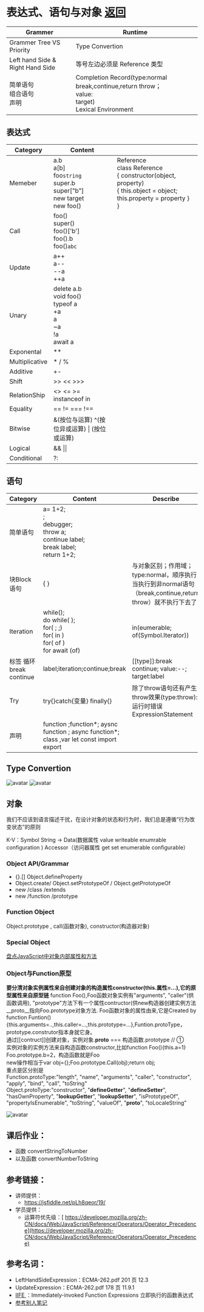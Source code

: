 # 表达式、语句与对象 [返回](../../README.md)

| Grammer | Runtime |
| --- | --- | 
| Grammer Tree VS Priority | Type Convertion |
| Left hand Side & Right Hand Side | 等号左边必须是  Reference 类型 |
| 简单语句 <br/> 组合语句 <br/> 声明  | Completion Record(type:normal break,continue,return throw；<br /> value: <br /> target) <br /> Lexical Environment  |

## 表达式
| Category | Content |  |
| --- | --- | --- | 
| Memeber |  a.b <br /> a[b] <br /> foo`string` <br /> super.b <br /> super["b"] <br /> new target <br /> new foo() | Reference  <br />  class Reference <br />  { constructor(object, property) <br />{   this.object = object;  this.property = property  }<br />   } |
|Call| foo() <br /> super() <br /> foo()['b'] <br /> foo().b <br /> foo()`abc`|  |
| Update  |  a++ <br /> a--<br />  --a <br /> ++a  |  |
| Unary  |  delete a.b<br /> void foo()<br /> typeof a<br /> +a <br />a<br /> ~a<br /> !a<br /> await a   |  |
| Exponental  | **   |  |
| Multiplicative  |  * / %   |  |
| Additive  |  +-  |  |
| Shift  | >> <<  >>>   |  |
| RelationShip  |  <> <=  >=  instanceof in   |   |
|Equality | == != === !== |  |
|Bitwise | &(按位与运算)  ^(按位异或运算) &#124; (按位或运算)|  |
|Logical |  && &#124;&#124; |   |
|Conditional | ?: |  |

## 语句
| Category | Content |  Describe |
| --- | --- |  --- | 
|简单语句 | a= 1+2;<br /> ; <br /> debugger; <br />throw a; <br />continue label;<br /> break label;<br/> return 1+2;| |
|块Block语句| {  } | 与对象区别；作用域； type:normal，顺序执行  当执行到非normal语句（break,continue,return throw）就不执行下去了  |
|Iteration|  while(); <br />do while( );<br /> for( ; ;)<br /> for(  in ) <br /> for(  of )<br /> for await (of) |  in(eumerable; of(Symbol.Iterator))  |
|标签 循环 break continue| label;iteration;continue;break  |  [[type]]:break continue; value:--;  target:label  |   |
|Try| try{}catch{变量} finally{} | 除了throw语句还有产生throw效果(type:throw): 运行时错误  ExpressionStatement   |
|声明| function ;function*; aysnc function ; async function*; class ,var let const import export||
## Type Convertion
![avatar](https://static001.geekbang.org/resource/image/71/20/71bafbd2404dc3ffa5ccf5d0ba077720.jpg)
![avatar](https://cdn.nlark.com/yuque/0/2020/png/382504/1588008238437-d19bc0a9-8248-48bc-8aec-5490859dad6a.png)
## 对象
 我们不应该到语言描述干扰，在设计对象的状态和行为时，我们总是遵循“行为改变状态”的原则

 K-V：Symbol String  -> Data(数据属性 value writeable enumrable configuration )
  Accessor（访问器属性 get set enumerable configurable）
  
### Object API/Grammar
  - {}.[]  Object.defineProperty
  - Object.create/ Object.setPrototypeOf / Object.getPrototypeOf
  - new /class /extends
  - new /function /prototype

### Function Object
   Object.prototype , call(函数对象), constructor(构造器对象)
### Special Object
  [盘点JavaScript中对象内部属性和方法](JavaScript_Object.md)

### Object与Function原型
 **要分清对象实例属性来自创建对象的构造属性constructor(this.属性=...),它的原型属性来自原型链**
function Foo(),Foo函数对象实例有"arguments", "caller"(供函数调用), "prototype"方法下有一个属性contructor(供new构造器创建实例方法__proto__指向Foo.prototype对象方法.
Foo函数对象的属性由来,它是Created by function Funtion(){this.arguments=..,this.caller=...,this.prototype=...},Funtion.protoType，prototype.construtor指本身就它身。  
通过[[contruct]]创建对象，实例对象.__proto__ === 构造函数.prototype // ①  
实例对象的实例方法来自构造函数constructor,比如function Foo(){this.a=1}  Foo.prototype.b=2，构造函数就是Foo  
new操作相当于var obj={};Foo.prototype.Call(obj);return obj;  
重点是区分别是  
Function.protoType:"length", "name", "arguments", "caller", "constructor", "apply", "bind", "call", "toString"  
Object.protoType:"constructor", "__defineGetter__", "__defineSetter__", "hasOwnProperty", "__lookupGetter__", "__lookupSetter__", "isPrototypeOf", "propertyIsEnumerable", "toString", "valueOf", "__proto__", "toLocaleString"  


![avatar](https://image-static.segmentfault.com/814/496/814496966-594c0322580c7_articlex)

## 课后作业：

- 函数 convertStringToNumber
- 以及函数 convertNumberToString

## 参考链接：

- 讲师提供：
  - <https://jsfiddle.net/pLh8qeor/19/>
- 学员提供：
  - 运算符优先级：[ https://developer.mozilla.org/zh-CN/docs/Web/JavaScript/Reference/Operators/Operator_Precedence](https://developer.mozilla.org/zh-CN/docs/Web/JavaScript/Reference/Operators/Operator_Precedence)

## 参考名词：

- LeftHandSideExpression：ECMA-262.pdf 201 页 12.3
- UpdateExpression：ECMA-262.pdf 178 页 11.9.1
- [IIFE ](https://zh.wikipedia.org/wiki/%E7%AB%8B%E5%8D%B3%E8%B0%83%E7%94%A8%E5%87%BD%E6%95%B0%E8%A1%A8%E8%BE%BE%E5%BC%8F)：Immediately-invoked Function Expressions 立即执行的函数表达式
- [参考别人笔记](https://www.yuque.com/u221766/xgl0mb/fo37kh)